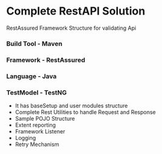 # Complete RestAPI Solution
RestAssured Framework Structure for validating Api

### Build Tool - Maven
### Framework - RestAssured
### Language - Java
### TestModel - TestNG

- It has baseSetup and user modules structure
- Complete Rest Utilities to handle Request and Response
- Sample POJO Structure
- Extent reporting
- Framework Listener
- Logging
- Retry Mechanism
